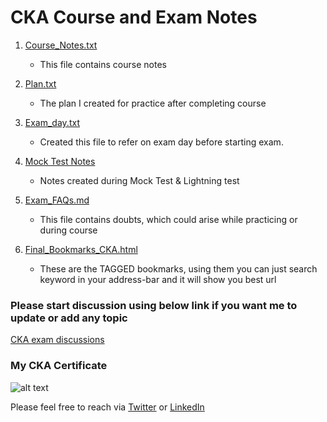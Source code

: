 # CKA Course and Exam Notes

1. [Course_Notes.txt](https://github.com/itinfracode/certifications/blob/main/CKA/1.%20Course_Notes.txt)
    - This file contains course notes

2. [Plan.txt](https://github.com/itinfracode/certifications/blob/main/CKA/2.%20Plan.txt)
    - The plan I created for practice after completing course

3. [Exam_day.txt](https://github.com/itinfracode/certifications/blob/main/CKA/3.%20Exam_day.txt)
    - Created this file to refer on exam day before starting exam.

4. [Mock Test Notes](https://github.com/itinfracode/certifications/blob/main/CKA/4.%20Mock%20test%20Notes.txt)
    - Notes created during Mock Test & Lightning test

5. [Exam_FAQs.md](https://github.com/itinfracode/certifications/blob/main/CKA/5.%20Exam_FAQs.md)
    - This file contains doubts, which could arise while practicing or during course

6. [Final_Bookmarks_CKA.html](https://github.com/itinfracode/certifications/blob/main/CKA/6.%20Final_bookmarks_CKA.html)
    - These are the TAGGED bookmarks, using them you can just search keyword in your address-bar and it will show you best url

### Please start discussion using below link if you want me to update or add any topic

[CKA exam discussions](https://github.com/itinfracode/certifications/discussions)

### My CKA Certificate

![alt text](https://github.com/itinfracode/certifications/blob/main/CKA/CERTIFICATE.JPG)

Please feel free to reach via [Twitter](https://twitter.com/pratik459) or [LinkedIn](https://www.linkedin.com/in/pratikkumarmpatel//)